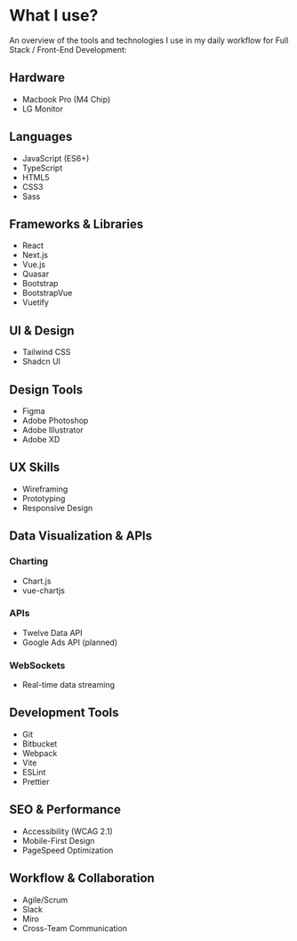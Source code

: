# What I use?

An overview of the tools and technologies I use in my daily workflow for Full Stack / Front-End Development:

## Hardware
- Macbook Pro (M4 Chip)
- LG Monitor 

## Languages
- JavaScript (ES6+)
- TypeScript
- HTML5
- CSS3
- Sass

## Frameworks & Libraries
- React
- Next.js
- Vue.js
- Quasar
- Bootstrap
- BootstrapVue
- Vuetify

## UI & Design
- Tailwind CSS
- Shadcn UI

## Design Tools
- Figma
- Adobe Photoshop
- Adobe Illustrator
- Adobe XD

## UX Skills
- Wireframing
- Prototyping
- Responsive Design

## Data Visualization & APIs
### Charting
- Chart.js
- vue-chartjs

### APIs
- Twelve Data API
- Google Ads API (planned)

### WebSockets
- Real-time data streaming

## Development Tools
- Git
- Bitbucket
- Webpack
- Vite
- ESLint
- Prettier

## SEO & Performance
- Accessibility (WCAG 2.1)
- Mobile-First Design
- PageSpeed Optimization

## Workflow & Collaboration
- Agile/Scrum
- Slack
- Miro
- Cross-Team Communication
